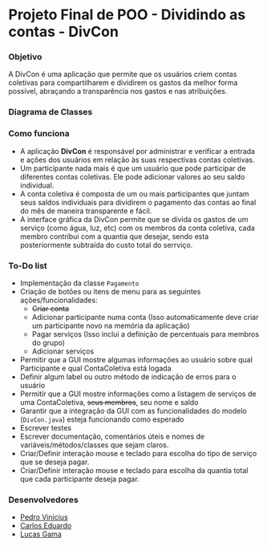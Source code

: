 # Projeto Final de POO - Dividindo as contas - DivCon

### Objetivo

A DivCon é uma aplicação que permite que os usuários criem contas coletivas para compartilharem e dividirem os gastos da melhor forma possível, abraçando a transparência nos gastos e nas atribuições. 

### Diagrama de Classes

### Como funciona

* A aplicação **DivCon** é responsável por administrar e verificar a entrada e ações dos usuários em relação às suas respectivas contas coletivas.
* Um participante nada mais é que um usuário que pode participar de diferentes contas coletivas. Ele pode adicionar valores ao seu saldo individual.
* A conta coletiva é composta de um ou mais participantes que juntam seus saldos individuais para dividirem o pagamento das contas ao final do mês de maneira transparente e fácil.
* A interface gráfica da DivCon permite que se divida os gastos de um serviço (como água, luz, etc) com os membros da conta coletiva, cada membro contribui com a quantia que desejar, sendo esta posteriormente subtraída do custo total do serrviço.

### To-Do list

* Implementação da classe `Pagamento`
* Criação de botões ou itens de menu para as seguintes ações/funcionalidades:
  * ~~Criar conta~~
  * Adicionar participante numa conta (Isso automaticamente deve criar um participante novo na memória da aplicação)
  * Pagar serviços (Isso inclui a definição de percentuais para membros do grupo)
  * Adicionar serviços
* Permitir que a GUI mostre algumas informações ao usuário sobre qual Participante e qual ContaColetiva está logada
* Definir algum label ou outro método de indicação de erros para o usuário
* Permitir que a GUI mostre informações como a listagem de serviços de uma ContaColetiva, ~~seus membros~~, seu nome e saldo
* Garantir que a integração da GUI com as funcionalidades do modelo (`DivCon.java`) esteja funcionando como esperado
* Escrever testes
* Escrever documentação, comentários úteis e nomes de variáveis/métodos/classes que sejam claros.
* Criar/Definir interação mouse e teclado para escolha do tipo de serviço que se deseja pagar.
* Criar/Definir interação mouse e teclado para escolha da quantia total que cada participante deseja pagar.

### Desenvolvedores

* [Pedro Vinícius](https://github.com/Pedro-V)
* [Carlos Eduardo](https://github.com/Eduardocesn)
* [Lucas Gama](https://github.com/LucasGamaV)
